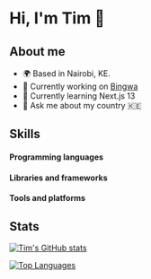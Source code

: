 # Hi, I'm Tim 👋

## About me
- 🌍 Based in Nairobi, KE.
- 🔭 Currently working on [Bingwa](https://bingwa.ke)
- 🌱 Currently learning Next.js 13
- 💬 Ask me about my country 🇰🇪

## Skills
#### Programming languages
#### Libraries and frameworks
#### Tools and platforms


## Stats
  [![Tim's GitHub stats](https://github-readme-stats-timonjagi.vercel.app/api?username=timonjagi&show_icons=true&theme=radical)](https://github.com/timonjagi/github-readme-stats)

  [![Top Languages](https://github-readme-stats-timonjagi.vercel.app/api/top-langs/?username=timonjagi&show_icons=true&theme=radical)](https://github.com/timonjagi/github-readme-stats)

